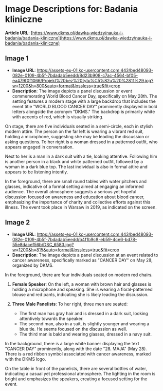 # Image Descriptions for: Badania kliniczne

**Article URL**: [https://www.dkms.pl/dawka-wiedzy/nauka-i-badania/badania-kliniczne](https://www.dkms.pl/dawka-wiedzy/nauka-i-badania/badania-kliniczne)

## Image 1
- **Image URL**: https://assets-eu-01.kc-usercontent.com:443/bed48093-082e-0109-4b5f-7bdadab5eedd/8d23b908-c7ac-4564-bf05-ea479f0f1066/Projekt%20bez%20tytu%C5%82u%20%2811%29.jpg?w=1200&h=800&auto=format&lossless=true&fit=crop
- **Description**: The image depicts a panel discussion or event commemorating World Blood Cancer Day, specifically on May 28th. The setting features a modern stage with a large backdrop that includes the event title "WORLD BLOOD CANCER DAY" prominently displayed in bold letters alongside the acronym "DKMS." The backdrop is primarily white with accents of red, which is visually striking.

On stage, there are five individuals seated in a semi-circle, each in stylish modern attire. The person on the far left is wearing a vibrant red suit, holding a microphone, suggesting she may be leading the discussion or asking questions. To her right is a woman dressed in a patterned outfit, who appears engaged in conversation.

Next to her is a man in a dark suit with a tie, looking attentive. Following him is another person in a black and white patterned outfit, followed by a woman in a dark blue top. The last individual is also in formal attire and appears to be listening intently.

In the foreground, there are small round tables with water pitchers and glasses, indicative of a formal setting aimed at engaging an informed audience. The overall atmosphere suggests a serious yet hopeful discussion focused on awareness and education about blood cancer, emphasizing the importance of charity and collective efforts against this illness. The event took place in Warsaw in 2019, as indicated on the screen.

## Image 2
- **Image URL**: https://assets-eu-01.kc-usercontent.com:443/bed48093-082e-0109-4b5f-7bdadab5eedd/b4f1b9c8-eb59-4ce6-bd78-55e8dacef56b/DSC_6583.jpg?w=1200&h=815&auto=format&lossless=true&fit=crop
- **Description**: The image depicts a panel discussion at an event related to cancer awareness, specifically marked as "CANCER DAY" on May 28, organized by DKMS. 

In the foreground, there are four individuals seated on modern red chairs. 

1. **Female Speaker**: On the left, a woman with brown hair and glasses is holding a microphone and speaking. She is wearing a floral-patterned blouse and red pants, indicating she is likely leading the discussion.
  
2. **Three Male Panelists**: To her right, three men are seated:
   - The first man has gray hair and is dressed in a dark suit, looking attentively towards the speaker.
   - The second man, also in a suit, is slightly younger and wearing a blue tie. He seems focused on the discussion as well.
   - The third man is bald and wearing glasses, dressed in a navy suit. 

In the background, there is a large white banner displaying the text "CANCER DAY" prominently, along with the date "28. MAJA" (May 28). There is a red ribbon symbol associated with cancer awareness, marked with the DKMS logo.

On the table in front of the panelists, there are several bottles of water, indicating a casual yet professional atmosphere. The lighting in the room is bright and emphasizes the speakers, creating a focused setting for the event.


